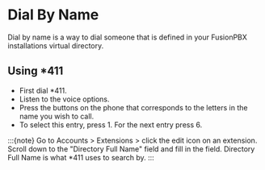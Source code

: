 # Dial By Name

Dial by name is a way to dial someone that is defined in your FusionPBX
installations virtual directory.

## Using \*411

-   First dial \*411.
-   Listen to the voice options.
-   Press the buttons on the phone that corresponds to the letters in
    the name you wish to call.
-   To select this entry, press 1. For the next entry press 6.

:::{note}
Go to Accounts \> Extensions \> click the edit icon on an extension.
Scroll down to the \"Directory Full Name\" field and fill in the field.
Directory Full Name is what \*411 uses to search by.
:::
